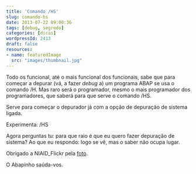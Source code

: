 ```yaml
---
title: 'Comando /HS'
slug: comando-hs
date: 2013-07-22 09:00:36
tags: [debug, segredo]
categories: [dicas]
wordpressId: 2413
draft: false
resources:
- name: featuredImage
  src: "images/thumbnail.jpg"
---
```

Todo os funcional, até o mais funcional dos funcionais, sabe que para começar a depurar (vá, a fazer _debug_ a) um programa ABAP se usa o comando /H. Mas raro será o programador, mesmo o mais programador dos programadores, que saberá para que serve o comando /HS.

<!--more-->

Serve para começar o depurador já com a opção de depuração de sistema ligada.

Experimenta: /HS

Agora perguntas tu: para que raio é que eu quero fazer depuração de sistema?
Ao que eu respondo: logo se vê, mas o saber não ocupa lugar.

Obrigado a NIAID_Flickr pela [foto][1].

O Abapinho saúda-vos.

   [1]: http://www.flickr.com/photos/niaid/6916074241/
